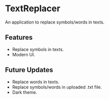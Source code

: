 # TextReplacer
An application to replace symbols/words in texts.

## Features
- Replace symbols in texts.
- Modern UI.

## Future Updates
- Replace words in texts.
- Replace symbols/words in uploaded .txt file.
- Dark theme.
